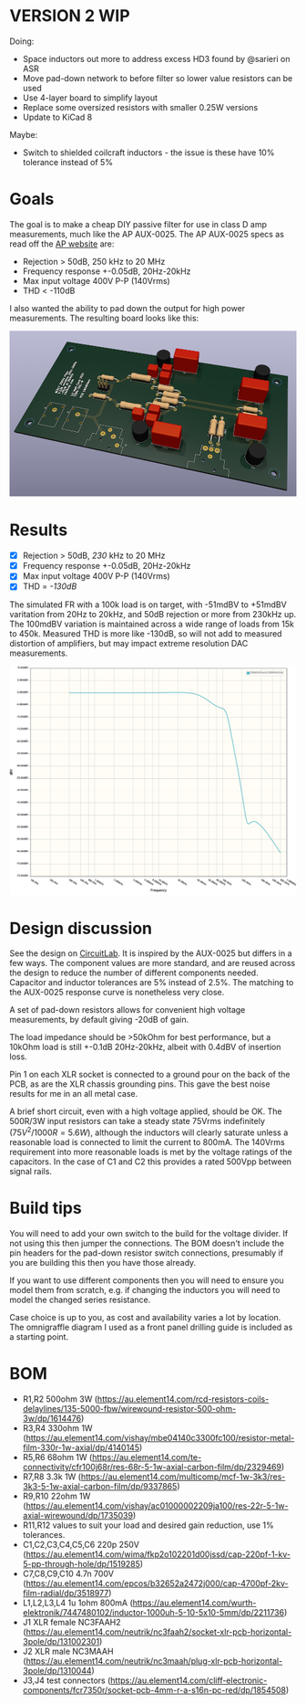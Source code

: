 # VERSION 2 WIP

Doing:

* Space inductors out more to address excess HD3 found by @sarieri on ASR
* Move pad-down network to before filter so lower value resistors can be used
* Use 4-layer board to simplify layout
* Replace some oversized resistors with smaller 0.25W versions
* Update to KiCad 8

Maybe:
* Switch to shielded coilcraft inductors - the issue is these have 10% tolerance instead of 5%


# Goals

The goal is to make a cheap DIY passive filter for use in class D amp measurements, much like the AP AUX-0025.  The AP AUX-0025 specs as read off the [AP website](https://www.ap.com/analyzers-accessories/accessories/aux-family-switching-amplifier-measurement-filters/) are:
* Rejection > 50dB, 250 kHz to 20 MHz
* Frequency response +-0.05dB, 20Hz-20kHz
* Max input voltage 400V P-P (140Vrms)
* THD < -110dB

I also wanted the ability to pad down the output for high power measurements.  The resulting board looks like this:

![3D board model](./board_3d.png)

# Results

- [x] Rejection > 50dB, _230_ kHz to 20 MHz
- [x] Frequency response +-0.05dB, 20Hz-20kHz
- [x] Max input voltage 400V P-P (140Vrms)
- [x] THD = _-130dB_

The simulated FR with a 100k load is on target, with -51mdBV to +51mdBV varitation from 20Hz to 20kHz, and 50dB rejection or more from 230kHz up.  The 100mdBV variation is maintained across a wide range of loads from 15k to 450k.  Measured THD is more like -130dB, so will not add to measured distortion of amplifiers, but may impact extreme resolution DAC measurements.

![Screenshot of simulated frequency response](./freq_load100k.png)



# Design discussion

See the design on [CircuitLab](https://www.circuitlab.com/editor/#?id=9zaq989z472b). It is inspired by the AUX-0025 but differs in a few ways.  The component values are more standard, and are reused across the design to reduce the number of different components needed.  Capacitor and inductor tolerances are 5% instead of 2.5%.  The matching to the AUX-0025 response curve is nonetheless very close.

A set of pad-down resistors allows for convenient high voltage measurements, by default giving -20dB of gain.

The load impedance should be >50kOhm for best performance, but a 10kOhm load is still +-0.1dB 20Hz-20kHz, albeit with 0.4dBV of insertion loss.

Pin 1 on each XLR socket is connected to a ground pour on the back of the PCB, as are the XLR chassis grounding pins.  This gave the best noise results for me in an all metal case.

A brief short circuit, even with a high voltage applied, should be OK. The 500R/3W input resistors can take a steady state 75Vrms indefinitely ($75V^2/1000R=5.6W$), although the inductors will clearly saturate unless a reasonable load is connected to limit the current to 800mA. The 140Vrms requirement into more reasonable loads is met by the voltage ratings of the capacitors. In the case of C1 and C2 this provides a rated 500Vpp between signal rails.

# Build tips

You will need to add your own switch to the build for the voltage divider. If not using this then jumper the connections. The BOM doesn't include the pin headers for the pad-down resistor switch connections, presumably if you are building this then you have those already.

If you want to use different components then you will need to ensure you model them from scratch, e.g. if changing the inductors you will need to model the changed series resistance.  

Case choice is up to you, as cost and availability varies a lot by location.  The omnigraffle diagram I used as a front panel drilling guide is included as a starting point.

# BOM

* R1,R2 500ohm 3W (https://au.element14.com/rcd-resistors-coils-delaylines/135-5000-fbw/wirewound-resistor-500-ohm-3w/dp/1614476)
* R3,R4 330ohm 1W (https://au.element14.com/vishay/mbe04140c3300fc100/resistor-metal-film-330r-1w-axial/dp/4140145)
* R5,R6 68ohm 1W (https://au.element14.com/te-connectivity/cfr100j68r/res-68r-5-1w-axial-carbon-film/dp/2329469)
* R7,R8 3.3k 1W (https://au.element14.com/multicomp/mcf-1w-3k3/res-3k3-5-1w-axial-carbon-film/dp/9337865)
* R9,R10 22ohm 1W (https://au.element14.com/vishay/ac01000002209ja100/res-22r-5-1w-axial-wirewound/dp/1735039)
* R11,R12 values to suit your load and desired gain reduction, use 1% tolerances. 
* C1,C2,C3,C4,C5,C6 220p 250V (https://au.element14.com/wima/fkp2o102201d00jssd/cap-220pf-1-kv-5-pp-through-hole/dp/1519285)
* C7,C8,C9,C10 4.7n 700V (https://au.element14.com/epcos/b32652a2472j000/cap-4700pf-2kv-film-radial/dp/3518977)
* L1,L2,L3,L4 1u 1ohm 800mA (https://au.element14.com/wurth-elektronik/7447480102/inductor-1000uh-5-10-5x10-5mm/dp/2211736)
* J1 XLR female NC3FAAH2 (https://au.element14.com/neutrik/nc3faah2/socket-xlr-pcb-horizontal-3pole/dp/131002301)
* J2 XLR male NC3MAAH (https://au.element14.com/neutrik/nc3maah/plug-xlr-pcb-horizontal-3pole/dp/1310044)
* J3,J4 test connectors (https://au.element14.com/cliff-electronic-components/fcr7350r/socket-pcb-4mm-r-a-s16n-pc-red/dp/1854508)

